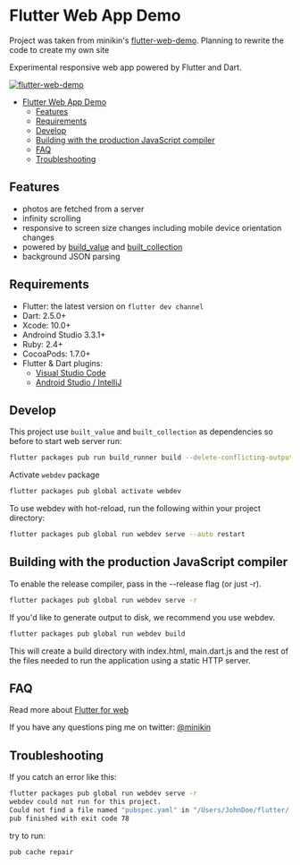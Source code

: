 # Flutter Web App Demo

Project was taken from minikin's [flutter-web-demo](https://github.com/minikin/flutter-web-demo). Planning to rewrite the code to create my own site

Experimental responsive web app powered by Flutter and Dart.

[![flutter-web-demo](https://github.com/minikin/flutter-web-demo/blob/master/assets/flutter_wep_app.gif?raw=true)](http://minikin.me/flutter-web-demo)

- [Flutter Web App Demo](#flutter-web-app-demo)
  - [Features](#features)
  - [Requirements](#requirements)
  - [Develop](#develop)
  - [Building with the production JavaScript compiler](#building-with-the-production-javaScript-compiler)
  - [FAQ](#faq)
  - [Troubleshooting](#troubleshooting)

## Features

- photos are fetched from a server
- infinity scrolling
- responsive to screen size changes including mobile device orientation changes
- powered by [build_value](https://pub.dev/packages/built_value) and [built_collection](https://pub.dev/packages/built_collection)
- background JSON parsing

## Requirements

- Flutter: the latest version on `flutter dev channel`
- Dart: 2.5.0+
- Xcode: 10.0+
- Androind Studio 3.3.1+
- Ruby: 2.4+
- CocoaPods: 1.7.0+
- Flutter & Dart plugins:
  - [Visual Studio Code](https://flutter.dev/docs/get-started/editor?tab=androidstudio)
  - [Android Studio / IntelliJ](https://flutter.dev/docs/get-started/editor?tab=vscode)

## Develop

This project use `built_value` and `built_collection` as dependencies so before to start web server run:

```sh
flutter packages pub run build_runner build --delete-conflicting-outputs
```

Activate `webdev` package

```sh
flutter packages pub global activate webdev
```

To use webdev with hot-reload, run the following within your project directory:

```sh
flutter packages pub global run webdev serve --auto restart
```

## Building with the production JavaScript compiler

To enable the release compiler, pass in the --release flag (or just -r).

```sh
flutter packages pub global run webdev serve -r
```

If you'd like to generate output to disk, we recommend you use webdev.

```sh
flutter packages pub global run webdev build
```

This will create a build directory with index.html, main.dart.js and the rest of the files needed to run
the application using a static HTTP server.

## FAQ

Read more about [Flutter for web](https://github.com/flutter/flutter_web)

If you have any questions ping me on twitter: [@minikin](https://twitter.com/minikin)

## Troubleshooting

If you catch an error like this:

```sh
flutter packages pub global run webdev serve -r
webdev could not run for this project.
Could not find a file named "pubspec.yaml" in "/Users/JohnDoe/flutter/.pub-cache/hosted/pub.dartlang.org/built_value-6.7.1".
pub finished with exit code 78
```

try to run:

```sh
pub cache repair
```
